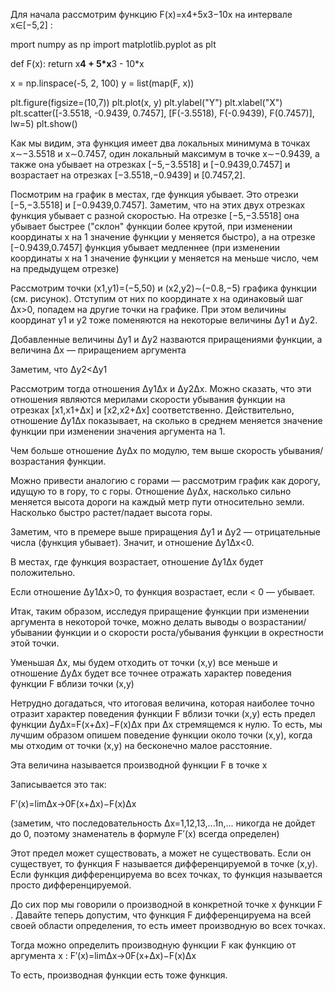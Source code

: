 Для начала рассмотрим функцию
F(x)=x4+5x3−10x  на интервале  x∈[−5,2] :

mport numpy as np
import matplotlib.pyplot as plt

def F(x):
    return x**4 + 5*x**3 - 10*x

x = np.linspace(-5, 2, 100)
y = list(map(F, x))

plt.figure(figsize=(10,7))
plt.plot(x, y)
plt.ylabel("Y")
plt.xlabel("X")
plt.scatter([-3.5518, -0.9439, 0.7457], [F(-3.5518), F(-0.9439), F(0.7457)], lw=5)
plt.show()

Как мы видим, эта функция имеет два локальных минимума в точках x∼−3.5518 и x∼0.7457, один локальный максимум в точке x∼−0.9439,
а также она убывает на отрезках [−5,−3.5518] и [−0.9439,0.7457] и возрастает на отрезках [−3.5518,−0.9439] и [0.7457,2].

Посмотрим на график в местах, где функция убывает. Это отрезки [−5,−3.5518] и [−0.9439,0.7457]. Заметим, что на этих двух отрезках функция убывает с разной скоростью.
На отрезке [−5,−3.5518] она убывает быстрее ("склон" функции более крутой, при изменении координаты x на 1 значение функции y меняется быстро), 
а на отрезке [−0.9439,0.7457]
функция убывает медленнее (при изменении координаты x на 1 значение функции y меняется на меньше число, чем на предыдущем отрезке)

Рассмотрим точки (x1,y1)=(−5,50) и (x2,y2)∼(−0.8,−5) графика функции (см. рисунок). Отступим от них по координате x на одинаковый шаг Δx>0, попадем на другие точки на графике.
При этом величины координат y1 и y2 тоже поменяются на некоторые величины Δy1 и Δy2.

Добавленные величины Δy1 и Δy2 назваются приращениями функции, а величина Δx — приращением аргумента

Заметим, что Δy2<Δy1

Рассмотрим тогда отношения Δy1Δx и Δy2Δx. Можно сказать, что эти отношения являются мерилами скорости убывания функции на отрезках [x1,x1+Δx] и [x2,x2+Δx] соответственно.
Действительно, отношение Δy1Δx показывает, на сколько в среднем меняется значение функции при изменении значения аргумента на 1.

Чем больше отношение ΔyΔx по модулю, тем выше скорость убывания/возрастания функции.

Можно привести аналогию с горами — рассмотрим график как дорогу, идущую то в гору, то с горы. 
Отношение ΔyΔx, насколько сильно меняется высота дороги на каждый метр пути относительно земли. Насколько быстро растет/падает высота горы.

Заметим, что в премере выше приращения Δy1 и Δy2 — отрицательные числа (функция убывает). Значит, и отношение Δy1Δx<0.

В местах, где функция возрастает, отношение Δy1Δx будет положительно.

Если отношение Δy1Δx>0, то функция возрастает, если < 0 — убывает.

Итак, таким образом, исследуя приращение функции при изменении аргумента в некоторой точке,
можно делать выводы о возрастании/убывании функции и о скорости роста/убывания функции в окрестности этой точки.


Уменьшая Δx, мы будем отходить от точки (x,y) все меньше и отношение ΔyΔx будет все точнее отражать характер поведения функции F вблизи точки (x,y)

Нетрудно догадаться, что итоговая величина, которая наиболее точно отразит характер поведения функции F вблизи точки (x,y)
есть предел функции ΔyΔx=F(x+Δx)−F(x)Δx при Δx стремящемся к нулю. То есть, мы лучшим образом опишем поведение функции около точки (x,y), когда мы отходим от точки (x,y) на бесконечно малое расстояние.

Эта величина называется производной функции F в точке x

Записывается это так:

F′(x)=limΔx→0F(x+Δx)−F(x)Δx

(заметим, что последовательность Δx=1,12,13,...1n,... никогда не дойдет до 0, поэтому знаменатель в формуле F′(x) всегда определен)

Этот предел может существовать, а может не существовать. Если он существует, то функция F называется дифференцируемой в точке (x,y).
Если функция дифференцируема во всех точках, то функция называется просто дифференцируемой.

До сих пор мы говорили о производной в конкретной точке  x  функции  F . Давайте теперь допустим, что функция  F  дифференцируема на всей своей области определения, 
то есть имеет производную во всех точках.

Тогда можно определить производную функции  F  как функцию от аргумента  x :  F′(x)=limΔx→0F(x+Δx)−F(x)Δx 

То есть, производная функции есть тоже функция.
